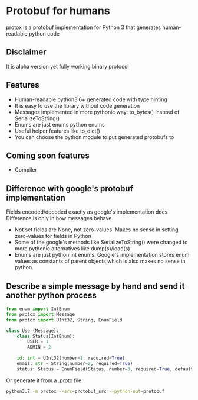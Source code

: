 # Protobuf for humans
protox is a protobuf implementation for Python 3 that generates human-readable python code 

## Disclaimer
It is alpha version yet fully working binary protocol

## Features
* Human-readable python3.6+ generated code with type hinting
* It is easy to use the library without code generation
* Messages implemented in more pythonic way: to_bytes() instead of SerializeToString()
* Enums are just enums python enums
* Useful helper features like to_dict()
* You can choose the python module to put generated protobufs to

## Coming soon features
* Compiler

## Difference with google's protobuf implementation
Fields encoded/decoded exactly as google's implementation does
Difference is only in how messages behave
* Not set fields are None, not zero-values.
Makes no sense in setting zero-values for fields in Python
* Some of the google's methods like SerializeToString() were changed to more pythonic alternatives like dump(s)/load(s)
* Enums are just python int enums. 
Google's implementation stores enum values as constants of parent objects which is also makes no sense in python.

## Describe a simple message by hand and send it another python process
```python
from enum import IntEnum
from protox import Message
from protox import UInt32, String, EnumField

class User(Message):
    class Status(IntEnum):
        USER = 1
        ADMIN = 2       
        
    id: int = UInt32(number=1, required=True)
    email: str = String(number=2, required=True)
    status: Status = EnumField(Status, number=3, required=True, default=Status.USER)
```

Or generate it from a .proto file

```bash
python3.7 -m protox --src=protobuf_src --python-out=protobuf
```

